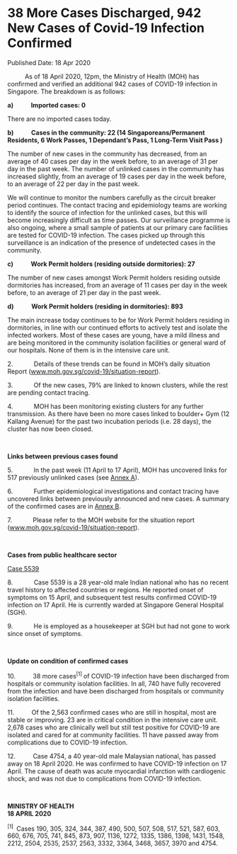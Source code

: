 <html>
    <meta http-equiv="Content-Type" content="text/html; charset=utf-8"/>
    <meta charset="utf-8"/>
    <title>38 More Cases Discharged, 942 New Cases of Covid-19 Infection Confirmed</title>
    <body><h1>38 More Cases Discharged, 942 New Cases of Covid-19 Infection Confirmed</h1>
    <p>Published Date: 18 Apr 2020</p> <p>&nbsp;&nbsp;&nbsp;&nbsp;&nbsp;&nbsp;&nbsp;&nbsp;&nbsp; As of 18 April 2020, 12pm, the Ministry of Health (MOH) has confirmed and verified an additional 942 cases of COVID-19 infection in Singapore. The breakdown is as follows: </p><p><strong>a)&nbsp;&nbsp;&nbsp;&nbsp;&nbsp;&nbsp;&nbsp;&nbsp;&nbsp;&nbsp;&nbsp; Imported cases: 0 </strong></p><p>There are no imported cases today.&nbsp;&nbsp; </p><p><strong>b)&nbsp;&nbsp;&nbsp;&nbsp;&nbsp;&nbsp;&nbsp;&nbsp;&nbsp;&nbsp;&nbsp; Cases in the community: 22 (14 Singaporeans/Permanent Residents, 6 Work Passes, 1 Dependant’s Pass, 1 Long-Term Visit Pass )</strong></p><p>The number of new cases in the community has decreased, from an average of 40 cases per day in the week before, to an average of 31 per day in the past week. The number of unlinked cases in the community has increased slightly, from an average of 19 cases per day in the week before, to an average of 22 per day in the past week.&nbsp; </p><p>We will continue to monitor the numbers carefully as the circuit breaker period continues. The contact tracing and epidemiology teams are working to identify the source of infection for the unlinked cases, but this will become increasingly difficult as time passes. Our surveillance programme is also ongoing, where a small sample of patients at our primary care facilities are tested for COVID-19 infection. The cases picked up through this surveillance is an indication of the presence of undetected cases in the community.</p><p><strong>c)&nbsp;&nbsp;&nbsp;&nbsp;&nbsp;&nbsp;&nbsp;&nbsp;&nbsp;&nbsp;&nbsp; Work Permit holders (residing outside dormitories): 27</strong></p><p>The number of new cases amongst Work Permit holders residing outside dormitories has increased, from an average of 11 cases per day in the week before, to an average of 21 per day in the past week.&nbsp; </p><p><strong>d)&nbsp;&nbsp;&nbsp;&nbsp;&nbsp;&nbsp;&nbsp;&nbsp;&nbsp;&nbsp;&nbsp; Work Permit holders (residing in dormitories): 893</strong></p><p>The main increase today continues to be for Work Permit holders residing in dormitories, in line with our continued efforts to actively test and isolate the infected workers. Most of these cases are young, have a mild illness and are being monitored in the community isolation facilities or general ward of our hospitals. None of them is in the intensive care unit. </p><p>2.&nbsp;&nbsp;&nbsp;&nbsp;&nbsp;&nbsp;&nbsp;&nbsp;&nbsp;&nbsp;&nbsp; Details of these trends can be found in MOH’s daily situation Report (<a title="" href="http://www.moh.gov.sg/covid-19/situation-report" target="_blank" data-saferedirecturl="https://www.google.com/url?q=http://www.moh.gov.sg/covid-19/situation-report&amp;source=gmail&amp;ust=1587306923796000&amp;usg=AFQjCNEF7-crYThPiIRhiwjdx0vEYwH83w">www.moh.gov.sg/covid-19/<wbr>situation-report</a>). </p><p>3.&nbsp;&nbsp;&nbsp;&nbsp;&nbsp;&nbsp;&nbsp;&nbsp;&nbsp;&nbsp;&nbsp; Of the new cases, 79% are linked to known clusters, while the rest are pending contact tracing. </p><p>4.&nbsp;&nbsp;&nbsp;&nbsp;&nbsp;&nbsp;&nbsp;&nbsp;&nbsp;&nbsp;&nbsp; MOH has been monitoring existing clusters for any further transmission. As there have been no more cases linked to boulder+ Gym (12 Kallang Avenue) for the past two incubation periods (i.e. 28 days), the cluster has now been closed. </p><p>&nbsp;</p><p><strong>Links between previous cases found</strong></p><p>5.&nbsp;&nbsp;&nbsp;&nbsp;&nbsp;&nbsp;&nbsp;&nbsp;&nbsp;&nbsp;&nbsp; In the past week (11 April to 17 April), MOH has uncovered links for 517 previously unlinked cases (see <a title="Annex A" href="/docs/librariesprovider5/pressroom/annex-a-18-4.pdf?sfvrsn=6c135fb2_2">Annex A</a>). </p><p>6.&nbsp;&nbsp;&nbsp;&nbsp;&nbsp;&nbsp;&nbsp;&nbsp;&nbsp;&nbsp;&nbsp; Further epidemiological investigations and contact tracing have uncovered links between previously announced and new cases. A summary of the confirmed cases are in <a title="Annex B" href="/docs/librariesprovider5/pressroom/annex-b-18-4.pdf?sfvrsn=7ab584c8_2">Annex B</a>.</p><p>7.&nbsp;&nbsp;&nbsp;&nbsp;&nbsp;&nbsp;&nbsp;&nbsp;&nbsp;&nbsp;&nbsp; Please refer to the MOH website for the situation report (<a title="" href="http://www.moh.gov.sg/covid-19/situation-report" target="_blank" data-saferedirecturl="https://www.google.com/url?q=http://www.moh.gov.sg/covid-19/situation-report&amp;source=gmail&amp;ust=1587306923796000&amp;usg=AFQjCNEF7-crYThPiIRhiwjdx0vEYwH83w">www.moh.gov.sg/covid-19/<wbr>situation-report</a>). </p><p>&nbsp;</p><p><strong>Cases from public healthcare sector</strong></p><p><u></u><u>Case 5539 </u></p><p>8.&nbsp;&nbsp;&nbsp;&nbsp;&nbsp;&nbsp;&nbsp;&nbsp;&nbsp;&nbsp;&nbsp; Case 5539 is a 28 year-old male Indian national who has no recent travel history to affected countries or regions. He reported onset of symptoms on 15 April, and subsequent test results confirmed COVID-19 infection on 17 April. He is currently warded at Singapore General Hospital (SGH).</p><p>9.&nbsp;&nbsp;&nbsp;&nbsp;&nbsp;&nbsp;&nbsp;&nbsp;&nbsp;&nbsp;&nbsp; He is employed as a housekeeper at SGH but had not gone to work since onset of symptoms.</p><p>&nbsp;</p><p><strong>Update on condition of confirmed cases</strong></p><p>10.&nbsp;&nbsp;&nbsp;&nbsp;&nbsp;&nbsp;&nbsp;&nbsp;&nbsp; 38 more cases<sup>[1] </sup>of COVID-19 infection have been discharged from hospitals or community isolation facilities. In all, 740 have fully recovered from the infection and have been discharged from hospitals or community isolation facilities. </p><p>11.&nbsp;&nbsp;&nbsp;&nbsp;&nbsp;&nbsp;&nbsp;&nbsp;&nbsp; Of the 2,563 confirmed cases who are still in hospital, most are stable or improving. 23 are in critical condition in the intensive care unit. 2,678 cases who are clinically well but still test positive for COVID-19 are isolated and cared for at community facilities. 11 have passed away from complications due to COVID-19 infection.</p><p>12.&nbsp;&nbsp;&nbsp;&nbsp;&nbsp;&nbsp;&nbsp;&nbsp;&nbsp; Case 4754, a 40 year-old male Malaysian national, has passed away on 18 April 2020. He was confirmed to have COVID-19 infection on 17 April. The cause of death was acute myocardial infarction with cardiogenic shock, and was not due to complications from COVID-19 infection.</p><p>&nbsp;&nbsp;</p><p><strong>MINISTRY OF HEALTH<br>18 APRIL 2020</strong></p><p><sup>[1]&nbsp;</sup> Cases 190, 305, 324, 344, 387, 490, 500, 507, 508, 517, 521, 587, 603, 660, 676, 705, 741, 845, 873, 907, 1136, 1272, 1335, 1386, 1398, 1431, 1548, 2212, 2504, 2535, 2537, 2563, 3332, 3364, 3468, 3657, 3970 and 4754.</p></body>
</html>